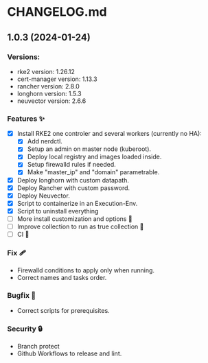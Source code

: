 # CHANGELOG.md

<!-- Release -->
## 1.0.3 (2024-01-24)

### Versions:
  - rke2 version: 1.26.12
  - cert-manager version: 1.13.3
  - rancher version: 2.8.0
  - longhorn version: 1.5.3
  - neuvector version: 2.6.6
<!-- End Release -->

<!-- Features -->
### Features ✨
  - [x] Install RKE2 one controler and several workers (currently no HA):
    - [x] Add nerdctl.
    - [x] Setup an admin on master node (kuberoot).
    - [x] Deploy local registry and images loaded inside.
    - [x] Setup firewalld rules if needed.
    - [x] Make "master_ip" and "domain" parametrable.
  - [x] Deploy longhorn with custom datapath.
  - [x] Deploy Rancher with custom password.
  - [x] Deploy Neuvector.
  - [x] Script to containerize in an Execution-Env.
  - [x] Script to uninstall everything
  - [ ] More install customization and options 🚧
  - [ ] Improve collection to run as true collection 🚧
  - [ ] CI 🚧
<!-- End Features -->

<!-- Fix -->
### Fix 🩹
  - Firewalld conditions to apply only when running.
  - Correct names and tasks order.
<!-- End Fix -->

<!-- Bugfix -->
### Bugfix 🐞
  - Correct scripts for prerequisites.
<!-- End Bugfix -->

<!-- Security -->
### Security 🔒️
  - Branch protect
  - Github Workflows to release and lint.
<!-- End Security -->
